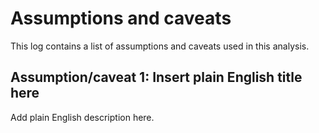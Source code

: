 # Assumptions and caveats

This log contains a list of assumptions and caveats used in this analysis.

## Assumption/caveat 1: Insert plain English title here

Add plain English description here.
